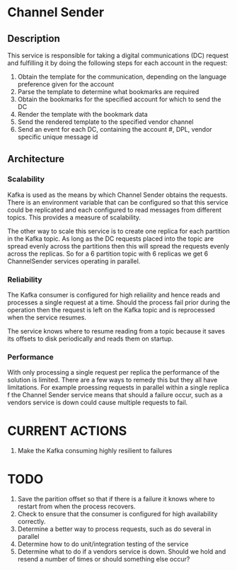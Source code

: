 # Channel Sender
## Description
This service is responsible for taking a digital communications (DC) request and fulfilling it by doing the following steps for each account in the request:
1.  Obtain the template for the communication, depending on the language preference given for the account
2.  Parse the template to determine what bookmarks are required
3.  Obtain the bookmarks for the specified account for which to send the DC
4.  Render the template with the bookmark data
5.  Send the rendered template to the specified vendor channel
6.  Send an event for each DC, containing the account #, DPL, vendor specific unique message id

## Architecture
### Scalability
Kafka is used as the means by which Channel Sender obtains the requests. There is an environment variable that can be configured so that this service could be replicated and each configured to read messages from different topics. This provides a measure of scalability.

The other way to scale this service is to create one replica for each partition in the Kafka topic. As long as the DC requests placed into the topic are spread evenly across the partitions then this will spread the requests evenly across the replicas. So for a 6 partition topic with 6 replicas we get 6 ChannelSender services operating in parallel. 
### Reliability
The Kafka consumer is configured for high reliaility and hence reads and processes a single request at a time. Should the process fail prior during the operation then the request is left on the Kafka topic and is reprocessed when the service resumes.

The service knows where to resume reading from a topic because it saves its offsets to disk periodically and reads them on startup.
### Performance
With only processing a single request per replica the performance of the solution is limited. There are a few ways to remedy this but they all have limitations. For example proessing requests in parallel within a single replica f the Channel Sender service means that should a failure occur, such as a vendors service is down could cause multiple requests to fail.

# CURRENT ACTIONS
1.  Make the Kafka consuming highly resilient to failures




# TODO
1. Save the parition offset so that if there is a failure it knows where to restart from when the process recovers.
2. Check to ensure that the consumer is configured for high availability correctly.
3. Determine a better way to process requests, such as do several in parallel
4. Determine how to do unit/integration testing of the service
5. Determine what to do if a vendors service is down. Should we hold and resend a number of times or should something else occur?

